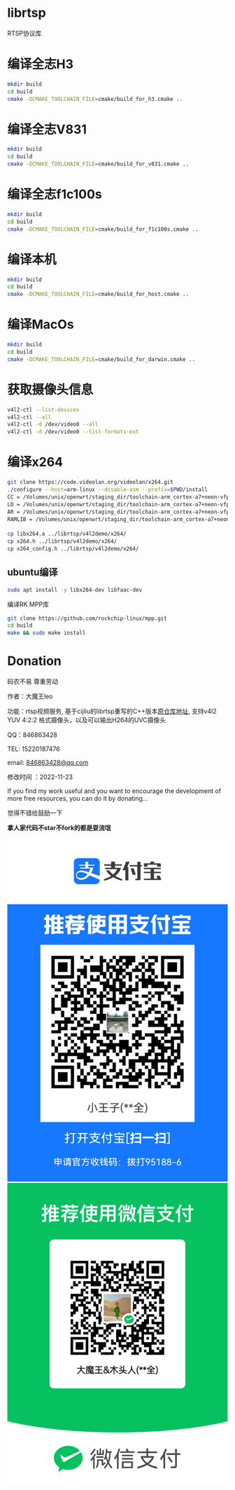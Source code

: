 # librtsp  
RTSP协议库

# 编译全志H3
```bash
mkdir build
cd build
cmake -DCMAKE_TOOLCHAIN_FILE=cmake/build_for_h3.cmake ..
```
# 编译全志V831
```bash
mkdir build
cd build
cmake -DCMAKE_TOOLCHAIN_FILE=cmake/build_for_v831.cmake ..
```

# 编译全志f1c100s
```bash
mkdir build
cd build
cmake -DCMAKE_TOOLCHAIN_FILE=cmake/build_for_f1c100s.cmake ..
```
# 编译本机
```bash
mkdir build
cd build
cmake -DCMAKE_TOOLCHAIN_FILE=cmake/build_for_host.cmake ..
```
# 编译MacOs
```zsh
mkdir build
cd build
cmake -DCMAKE_TOOLCHAIN_FILE=cmake/build_for_darwin.cmake ..
```
# 获取摄像头信息
```bash
v4l2-ctl --list-devices
v4l2-ctl --all
v4l2-ctl -d /dev/video0 --all
v4l2-ctl -d /dev/video0 --list-formats-ext
```

# 编译x264
```bash
git clone https://code.videolan.org/videolan/x264.git
./configure --host=arm-linux --disable-asm --prefix=$PWD/install
CC = /Volumes/unix/openwrt/staging_dir/toolchain-arm_cortex-a7+neon-vfpv4_gcc-11.3.0_musl_eabi/bin/arm-openwrt-linux-muslgnueabi-gcc
LD = /Volumes/unix/openwrt/staging_dir/toolchain-arm_cortex-a7+neon-vfpv4_gcc-11.3.0_musl_eabi/bin/arm-openwrt-linux-muslgnueabi-gcc
AR = /Volumes/unix/openwrt/staging_dir/toolchain-arm_cortex-a7+neon-vfpv4_gcc-11.3.0_musl_eabi/bin/arm-openwrt-linux-muslgnueabi-ar
RAMLIB = /Volumes/unix/openwrt/staging_dir/toolchain-arm_cortex-a7+neon-vfpv4_gcc-11.3.0_musl_eabi/bin/arm-openwrt-linux-muslgnueabi-ranlib

cp libx264.a ../librtsp/v4l2demo/x264/
cp x264.h ../librtsp/v4l2demo/x264/
cp x264_config.h ../librtsp/v4l2demo/x264/
```

## ubuntu编译
```bash
sudo apt install -y libx264-dev libfaac-dev
```
编译RK MPP库
```bash
git clone https://github.com/rockchip-linux/mpp.git
cd build
make && sudo make install
```
# Donation

码农不易 尊重劳动

作者：大魔王leo

功能：rtsp视频服务, 基于cijliu的librtsp重写的C++版本[原仓库地址](https://github.com/cijliu/librtsp.git), 支持v4l2 YUV 4:2:2 格式摄像头，以及可以输出H264的UVC摄像头

QQ：846863428

TEL: 15220187476

email: 846863428@qq.com

修改时间 ：2022-11-23

If you find my work useful and you want to encourage the development of more free resources, you can do it by donating…

觉得不错给鼓励一下

**拿人家代码不star不fork的都是耍流氓**

![alipay](docs/alipay.jpg)
![wechat](docs/wechat.png)
